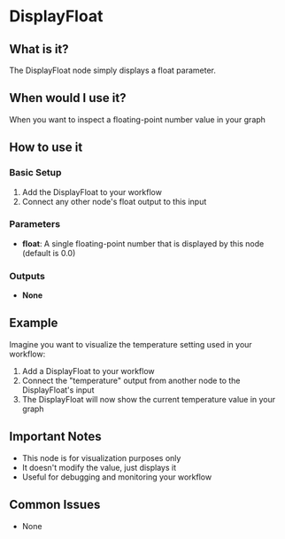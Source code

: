 # DisplayFloat

## What is it?

The DisplayFloat node simply displays a float parameter.

## When would I use it?

When you want to inspect a floating-point number value in your graph

## How to use it

### Basic Setup

1. Add the DisplayFloat to your workflow
1. Connect any other node's float output to this input

### Parameters

- **float**: A single floating-point number that is displayed by this node (default is 0.0)

### Outputs

- **None**

## Example

Imagine you want to visualize the temperature setting used in your workflow:

1. Add a DisplayFloat to your workflow
1. Connect the "temperature" output from another node to the DisplayFloat's input
1. The DisplayFloat will now show the current temperature value in your graph

## Important Notes

- This node is for visualization purposes only
- It doesn't modify the value, just displays it
- Useful for debugging and monitoring your workflow

## Common Issues

- None
